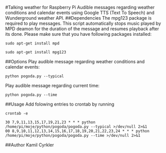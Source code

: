 #Talking weather for Raspberry Pi
Audible messages regarding weather conditions and calendar events using Google TTS (Text To Speech) and Wunderground weather API.
##Dependencies
The mpg123 package is required to play messages. This script automatically stops music played by MPD deamon for the duration of the message and resumes playback after its done. Please make sure that you have following packages installed:
```
sudo apt-get install mpd
```
```
sudo apt-get install mpg123
```
##Options
Play audible message regarding weather conditions and calendar events:
```
python pogoda.py --typical
```
Play audible message regarding current time:
```
python pogoda.py --time
```
##Usage
Add folowing entries to crontab by running
```
crontab -e
```
```
30 7,9,11,13,15,17,19,21,23 * * * python /home/pi/moje/python/pogoda/pogoda.py --typical >/dev/null 2>&1
00 8,9,10,11,12,13,14,15,16,17,18,19,20,21,22,23,24 * * * python /home/pi/moje/python/pogoda/pogoda.py --time >/dev/null 2>&1
```
##Author
Kamil Cyrkler

